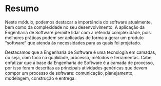# **Resumo**

Neste módulo, podemos destacar a importância do software atualmente, bem como da complexidade no seu desenvolvimento. A aplicação da Engenharia de Software permite lidar com a referida complexidade, pois melhores práticas podem ser aplicadas de forma a gerar um produto “software” que atenda às necessidades para as quais foi projetado.

Destacamos que a Engenharia de Software é uma tecnologia em camadas, ou seja, com foco na qualidade, processo, métodos e ferramentas. Cabe enfatizar que a base da Engenharia de Software é a camada de processo, por isso foram descritas as principais atividades genéricas que devem compor um processo de software: comunicação, planejamento, modelagem, construção e entrega.
